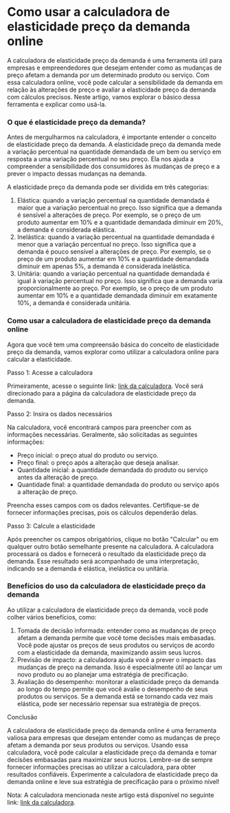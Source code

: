 Como usar a calculadora de elasticidade preço da demanda online
===============================================================

A calculadora de elasticidade preço da demanda é uma ferramenta útil para empresas e empreendedores que desejam entender como as mudanças de preço afetam a demanda por um determinado produto ou serviço. Com essa calculadora online, você pode calcular a sensibilidade da demanda em relação às alterações de preço e avaliar a elasticidade preço da demanda com cálculos precisos. Neste artigo, vamos explorar o básico dessa ferramenta e explicar como usá-la.

### O que é elasticidade preço da demanda?

Antes de mergulharmos na calculadora, é importante entender o conceito de elasticidade preço da demanda. A elasticidade preço da demanda mede a variação percentual na quantidade demandada de um bem ou serviço em resposta a uma variação percentual no seu preço. Ela nos ajuda a compreender a sensibilidade dos consumidores às mudanças de preço e a prever o impacto dessas mudanças na demanda.

A elasticidade preço da demanda pode ser dividida em três categorias:

1. Elástica: quando a variação percentual na quantidade demandada é maior que a variação percentual no preço. Isso significa que a demanda é sensível a alterações de preço. Por exemplo, se o preço de um produto aumentar em 10% e a quantidade demandada diminuir em 20%, a demanda é considerada elástica.
2. Inelástica: quando a variação percentual na quantidade demandada é menor que a variação percentual no preço. Isso significa que a demanda é pouco sensível a alterações de preço. Por exemplo, se o preço de um produto aumentar em 10% e a quantidade demandada diminuir em apenas 5%, a demanda é considerada inelástica.
3. Unitária: quando a variação percentual na quantidade demandada é igual à variação percentual no preço. Isso significa que a demanda varia proporcionalmente ao preço. Por exemplo, se o preço de um produto aumentar em 10% e a quantidade demandada diminuir em exatamente 10%, a demanda é considerada unitária.

### Como usar a calculadora de elasticidade preço da demanda online

Agora que você tem uma compreensão básica do conceito de elasticidade preço da demanda, vamos explorar como utilizar a calculadora online para calcular a elasticidade.

Passo 1: Acesse a calculadora

Primeiramente, acesse o seguinte link: [link da calculadora](https://www.onlinecalculatorsfree.com/pt/financial/price-elasticity-of-demand-calculator.html). Você será direcionado para a página da calculadora de elasticidade preço da demanda.

Passo 2: Insira os dados necessários

Na calculadora, você encontrará campos para preencher com as informações necessárias. Geralmente, são solicitadas as seguintes informações:

- Preço inicial: o preço atual do produto ou serviço.
- Preço final: o preço após a alteração que deseja analisar.
- Quantidade inicial: a quantidade demandada do produto ou serviço antes da alteração de preço.
- Quantidade final: a quantidade demandada do produto ou serviço após a alteração de preço.

Preencha esses campos com os dados relevantes. Certifique-se de fornecer informações precisas, pois os cálculos dependerão delas.

Passo 3: Calcule a elasticidade

Após preencher os campos obrigatórios, clique no botão "Calcular" ou em qualquer outro botão semelhante presente na calculadora. A calculadora processará os dados e fornecerá o resultado da elasticidade preço da demanda. Esse resultado será acompanhado de uma interpretação, indicando se a demanda é elástica, inelástica ou unitária.

### Benefícios do uso da calculadora de elasticidade preço da demanda

Ao utilizar a calculadora de elasticidade preço da demanda, você pode colher vários benefícios, como:

1. Tomada de decisão informada: entender como as mudanças de preço afetam a demanda permite que você tome decisões mais embasadas. Você pode ajustar os preços de seus produtos ou serviços de acordo com a elasticidade da demanda, maximizando assim seus lucros.
2. Previsão de impacto: a calculadora ajuda você a prever o impacto das mudanças de preço na demanda. Isso é especialmente útil ao lançar um novo produto ou ao planejar uma estratégia de precificação.
3. Avaliação do desempenho: monitorar a elasticidade preço da demanda ao longo do tempo permite que você avalie o desempenho de seus produtos ou serviços. Se a demanda está se tornando cada vez mais elástica, pode ser necessário repensar sua estratégia de preços.

Conclusão

A calculadora de elasticidade preço da demanda online é uma ferramenta valiosa para empresas que desejam entender como as mudanças de preço afetam a demanda por seus produtos ou serviços. Usando essa calculadora, você pode calcular a elasticidade preço da demanda e tomar decisões embasadas para maximizar seus lucros. Lembre-se de sempre fornecer informações precisas ao utilizar a calculadora, para obter resultados confiáveis. Experimente a calculadora de elasticidade preço da demanda online e leve sua estratégia de precificação para o próximo nível!

Nota: A calculadora mencionada neste artigo está disponível no seguinte link: [link da calculadora](https://www.onlinecalculatorsfree.com/pt/financial/price-elasticity-of-demand-calculator.html).
